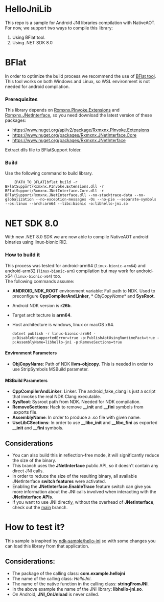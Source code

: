 # HelloJniLib

This repo is a sample for Android JNI libraries compilation with NativeAOT.
For now, we support two ways to compile this library:

1. Using BFlat tool.
2. Using .NET SDK 8.0

# BFlat

In order to optimize the build process we recommend the use of [BFlat tool](https://github.com/bflattened/bflat).
This tool works on both Windows and Linux, so WSL environment is not needed for android compilation.

### Prerequisites

This library depends on [Rxmxnx.PInvoke.Extensions](https://github.com/josephmoresena/Rxmxnx.PInvoke.Extensions)
and [Rxmxnx.JNetInterface](https://github.com/josephmoresena/Rxmxnx.JNetInterface), so you need download the latest
version of these packages:

* https://www.nuget.org/api/v2/package/Rxmxnx.PInvoke.Extensions
* https://www.nuget.org/packages/Rxmxnx.JNetInterface.Core
* https://www.nuget.org/packages/Rxmxnx.JNetInterface

Extract dlls file to BFlatSupport folder.

### Build

Use the following command to build library.

	    {PATH_TO_BFLAT}bflat build -r BFlatSupport/Rxmxnx.PInvoke.Extensions.dll -r BFlatSupport/Rxmxnx.JNetInterface.Core.dll -r BFlatSupport/Rxmxnx.JNetInterface.dll --no-stacktrace-data --no-globalization --no-exception-messages -Os --no-pie --separate-symbols --os:linux --arch:arm64 --libc:bionic -o:libhello-jni.so

# NET SDK 8.0

With new .NET 8.0 SDK we are now able to compile NativeAOT android binaries using linux-bionic RID.

### How to build it

This process was tested for android-arm64 (`linux-bionic-arm64`) and android-arm32 (`linux-bionic-arm`) compilation but
may
work for android-x64 (`linux-bionic-x64`) too. <br/>
The following commands assume:

* **ANDROID_NDK_ROOT** environment variable: Full path to NDK. Used to preconfigure **CppCompilerAndLinker**, *
  *ObjCopyName** and
  **SysRoot**.
* Android NDK version is **r26b**.
* Target architecture is **arm64**.
* Host architecture is windows, linux or macOS x64.

      dotnet publish -r linux-bionic-arm64 -p:DisableUnsupportedError=true -p:PublishAotUsingRuntimePack=true -p:AssemblyName=libhello-jni -p:RemoveSections=true

#### Environment Parameters

* **ObjCopyName**: Path of NDK **llvm-objcopy**. This is needed in order to use StripSymbols MSBuild parameter.

#### MSBuild Parameters

* **CppCompilerAndLinker**: Linker. The android_fake_clang is just a script that invokes the real NDK Clang executable.
* **SysRoot**: Sysroot path from NDK. Needed for NDK compilation.
* **RemoveSections**: Hack to remove **__init** and **__fini** symbols from .exports file.
* **AssemblyName**: In order to produce a .so file with given name.
* **UseLibCSections**: In order to use **__libc_init** and **__libc_fini** as exported **__init** and **__fini**
  symbols.

## Considerations

* You can also build this in reflection-free mode, it will significantly reduce the size of the binary.
* This branch uses the **JNetInterface** public API, so it doesn't contain any direct JNI calls.
* In order to reduce the size of the resulting binary, all available JNetInterface **switch features** were activated.
* Enabling the **JNetInterface.EnableTrace** feature switch can give you more information about the JNI calls involved
  when interacting with the **JNetInterface APIs**.
* If you want to use JNI directly, without the overhead of **JNetInterface**, check out
  the [main](https://github.com/josephmoresena/NativeAOT-AndroidHelloJniLib/tree/main) branch.

# How to test it?

This sample is inspired by [ndk-sample/hello-jni](https://github.com/android/ndk-samples/tree/main/hello-jni) so with
some changes you can load
this library from that application. <br/>

## Considerations:

* The package of the calling class: **com.example.hellojni**
* The name of the calling class: *HelloJni*.
* The name of the native function in the calling class: **stringFromJNI**.
* In the above example the name of the JNI library: **libhello-jni.so**.
* On Android, **JNI_OnUnload** is never called.